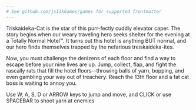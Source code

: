 ```yaml
---
# See github.com/js13kGames/games for supported frontmatter
---
```

Triskaideka-Cat is the star of this purr-fectly cuddly elevator caper.  The story begins when our weary traveling hero seeks shelter for the evening at a Totally Normal Hotel:tm:. It turns out this hotel is anything BUT normal, and our hero finds themselves trapped by the nefarious treiskaídeka-ites.

Now, you must challenge the denizens of each floor and find a way to escape before your nine lives are up.  Jump, collect, flap, and fight the rascally rats that fill the hotel floors--throwing balls of yarn, bopping, and even gambling your way out of treachery.  Reach the 13th floor and a fat cat boss is waiting to annoy you.

Use W, A, S, D or ARROW keys to jump and move, and CLICK or use SPACEBAR to shoot yarn at enemies